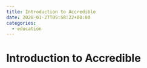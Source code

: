 ```yaml
---
title: Introduction to Accredible
date: 2020-01-27T05:58:22+00:00
categories:
  - education
---
```


# Introduction to Accredible
